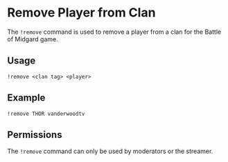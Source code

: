 # Remove Player from Clan

The `!remove` command is used to remove a player from a clan for the Battle of Midgard game.

## Usage

`!remove <clan tag> <player>`

## Example

`!remove THOR vanderwoodtv`

## Permissions

The `!remove` command can only be used by moderators or the streamer.